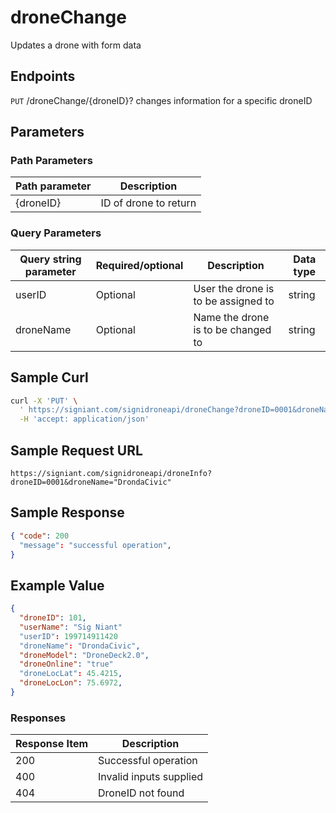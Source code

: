# droneChange

Updates a drone with form data

## Endpoints

`PUT` /droneChange/{droneID}?
changes information for a specific droneID

## Parameters
### Path Parameters
|Path parameter|Description|
|--|--|
| {droneID} |ID of drone to return   |

### Query Parameters
|Query string parameter| Required/optional| Description |Data type |
|--|--|--|--|
| userID |Optional | User the drone is to be assigned to | string
| droneName | Optional | Name the drone is to be changed to |string


## Sample Curl

```bash
curl -X 'PUT' \
  ' https://signiant.com/signidroneapi/droneChange?droneID=0001&droneName="DrondaCivic"' \
  -H 'accept: application/json'
```

## Sample Request URL

    https://signiant.com/signidroneapi/droneInfo?droneID=0001&droneName="DrondaCivic"

## Sample Response
```json
{ "code": 200
  "message": "successful operation",
}
```    

## Example Value
```json
{
  "droneID": 101,
  "userName": "Sig Niant"
  "userID": 199714911420
  "droneName": "DrondaCivic",
  "droneModel": "DroneDeck2.0",
  "droneOnline": "true"
  "droneLocLat": 45.4215,
  "droneLocLon": 75.6972,
}
```
### Responses 
|Response Item| Description| 
|--|--|
| 200 |Successful operation
| 400 | Invalid inputs supplied
| 404 | DroneID not found |


